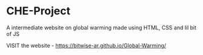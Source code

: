 # CHE-Project
A intermediate website on global warming made using HTML, CSS and lil bit of  JS

VISIT the website - https://bitwise-ar.github.io/Global-Warming/
